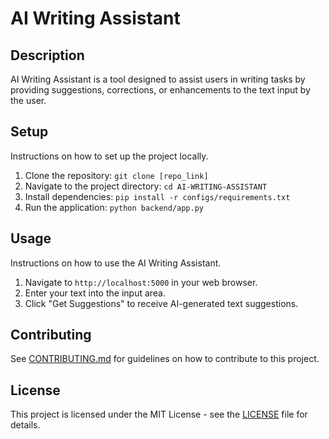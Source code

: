 # AI Writing Assistant

## Description
AI Writing Assistant is a tool designed to assist users in writing tasks by providing suggestions, corrections, or enhancements to the text input by the user.

## Setup
Instructions on how to set up the project locally.

1. Clone the repository: `git clone [repo_link]`
2. Navigate to the project directory: `cd AI-WRITING-ASSISTANT`
3. Install dependencies: `pip install -r configs/requirements.txt`
4. Run the application: `python backend/app.py`

## Usage
Instructions on how to use the AI Writing Assistant.

1. Navigate to `http://localhost:5000` in your web browser.
2. Enter your text into the input area.
3. Click "Get Suggestions" to receive AI-generated text suggestions.

## Contributing
See [CONTRIBUTING.md](CONTRIBUTING.md) for guidelines on how to contribute to this project.

## License
This project is licensed under the MIT License - see the [LICENSE](LICENSE) file for details.
